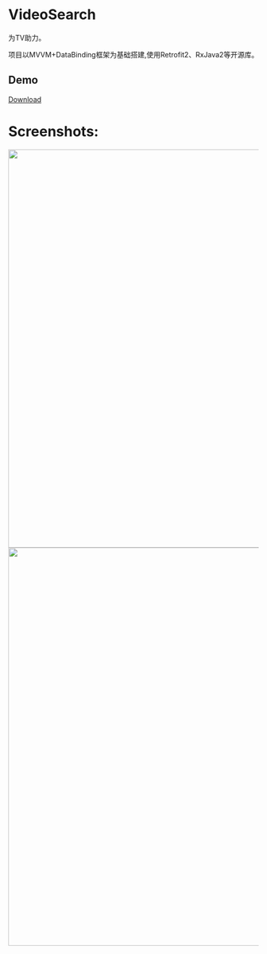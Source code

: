 # VideoSearch

为TV助力。

项目以MVVM+DataBinding框架为基础搭建,使用Retrofit2、RxJava2等开源库。

## Demo
[Download](https://github.com/SoarY/VideoSearch/blob/master/file/VideoSearch.apk?raw=true)

# Screenshots:
<img width="800" height=“450” src="https://github.com/SoarY/VideoSearch/blob/master/file/img_01.png?raw=true"></img>
<img width="800" height=“450” src="https://github.com/SoarY/VideoSearch/blob/master/file/img_02.png?raw=true"></img>
